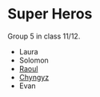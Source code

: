 # Super Heros

Group 5 in class 11/12.

- Laura
- Solomon
- [Raoul](https://github.com/jraoul2002/superHeros/blob/raoul/raoul.md)
- [Chyngyz](https://github.com/jraoul2002/superHeros/projects/1#card-47141365)
- Evan
